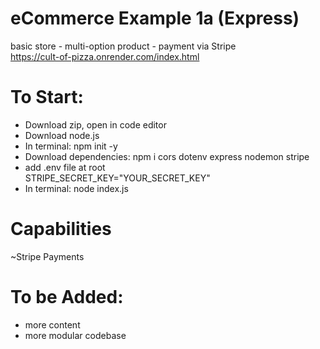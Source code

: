 # eCommerce Example 1a (Express)
basic store - multi-option product - payment via Stripe <br>
https://cult-of-pizza.onrender.com/index.html

# To Start: <br>
* Download zip, open in code editor
* Download node.js
* In terminal: npm init -y
* Download dependencies: npm i cors dotenv express nodemon stripe
* add .env file at root <br>
STRIPE_SECRET_KEY="YOUR_SECRET_KEY" <br>
* In terminal: node index.js

# Capabilities <br>
~Stripe Payments <br>

# To be Added: <br>
* more content
* more modular codebase
